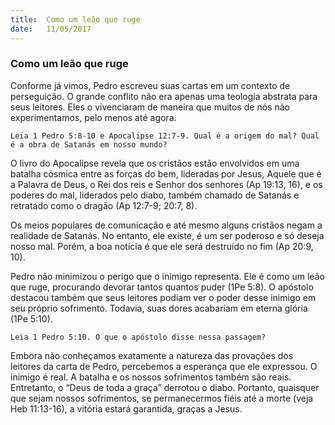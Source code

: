 ```yaml
---
title:  Como um leão que ruge
date:   11/05/2017
---
```


### Como um leão que ruge

Conforme já vimos, Pedro escreveu suas cartas em um contexto de perseguição. O grande conflito não era apenas uma teologia abstrata para seus leitores. Eles o vivenciaram de maneira que muitos de nós não experimentamos, pelo menos até agora.

`Leia 1 Pedro 5:8-10 e Apocalipse 12:7-9. Qual é a origem do mal? Qual é a obra de Satanás em nosso mundo?`

O livro do Apocalipse revela que os cristãos estão envolvidos em uma batalha cósmica entre as forças do bem, lideradas por Jesus, Aquele que é a Palavra de Deus, o Rei dos reis e Senhor dos senhores (Ap 19:13, 16), e os poderes do mal, liderados pelo diabo, também chamado de Satanás e retratado como o dragão (Ap 12:7-9; 20:7, 8).

Os meios populares de comunicação e até mesmo alguns cristãos negam a realidade de Satanás. No entanto, ele existe, é um ser poderoso e só deseja nosso mal. Porém, a boa notícia é que ele será destruído no fim (Ap 20:9, 10).

Pedro não minimizou o perigo que o inimigo representa. Ele é como um leão que ruge, procurando devorar tantos quantos puder (1Pe 5:8). O apóstolo destacou também que seus leitores podiam ver o poder desse inimigo em seu próprio sofrimento. Todavia, suas dores acabariam em eterna glória (1Pe 5:10).

`Leia 1 Pedro 5:10. O que o apóstolo disse nessa passagem?`

Embora não conheçamos exatamente a natureza das provações dos leitores da carta de Pedro, percebemos a esperança que ele expressou. O inimigo é real. A batalha e os nossos sofrimentos também são reais. Entretanto, o “Deus de toda a graça” derrotou o diabo. Portanto, quaisquer que sejam nossos sofrimentos, se permanecermos fiéis até a morte (veja Heb 11:13-16), a vitória estará garantida, graças a Jesus.